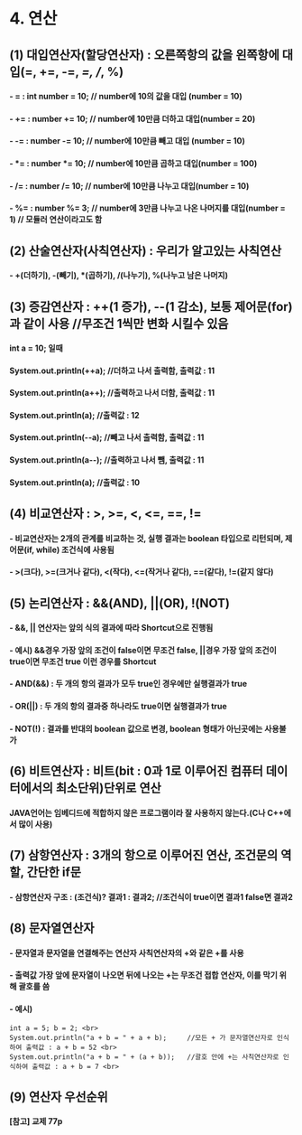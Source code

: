 # 4. 연산
## (1) 대입연산자(할당연산자) : 오른쪽항의 값을 왼쪽항에 대입(=, +=, -=, *=, /*, %)
#### - = : int number = 10; // number에 10의 값을 대입 (number = 10)
#### - += : number += 10; // number에 10만큼 더하고 대입(number = 20)
#### - -= : number -= 10; // number에 10만큼 빼고 대입 (number = 10)
#### - *= : number *= 10; // number에 10만큼 곱하고 대입(number = 100)
#### - /= : number /= 10; // number에 10만큼 나누고 대입(number = 10)
#### - %= : number %= 3; // number에 3만큼 나누고 나온 나머지를 대입(number = 1) // 모듈러 연산이라고도 함

## (2) 산술연산자(사칙연산자) : 우리가 알고있는 사칙연산
#### - +(더하기), -(빼기), *(곱하기), /(나누기), %(나누고 남은 나머지)

## (3) 증감연산자 : ++(1 증가), --(1 감소), 보통 제어문(for)과 같이 사용	//무조건 1씩만 변화 시킬수 있음
#### int a = 10; 일때
#### System.out.println(++a);	//더하고 나서 출력함, 출력값 : 11
#### System.out.println(a++);	//출력하고 나서 더함, 출력값 : 11
#### System.out.println(a);		//출력값 : 12
#### System.out.println(--a);	//빼고 나서 출력함, 출력값 : 11
#### System.out.println(a--);	//출력하고 나서 뺌, 출력값 : 11
#### System.out.println(a);		//출력값 : 10

## (4) 비교연산자 : >, >=, <, <=, ==, !=
#### - 비교연산자는 2개의 관계를 비교하는 것, 실행 결과는 boolean 타입으로 리턴되며, 제어문(if, while) 조건식에 사용됨
#### - >(크다), >=(크거나 같다), <(작다), <=(작거나 같다), ==(같다), !=(같지 않다)

## (5) 논리연산자 : &&(AND), ||(OR), !(NOT)
#### - &&, || 연산자는 앞의 식의 결과에 따라 Shortcut으로 진행됨
#### - 예시) &&경우 가장 앞의 조건이 false이면 무조건 false, ||경우 가장 앞의 조건이 true이면 무조건 true 이런 경우를 Shortcut
#### - AND(&&) : 두 개의 항의 결과가 모두 true인 경우에만 실행결과가 true
#### - OR(||) : 두 개의 항의 결과중 하나라도 true이면 실행결과가 true
#### - NOT(!) : 결과를 반대의 boolean 값으로 변경, boolean 형태가 아닌곳에는 사용불가

## (6) 비트연산자 : 비트(bit : 0과 1로 이루어진 컴퓨터 데이터에서의 최소단위)단위로 연산
#### JAVA언어는 임베디드에 적합하지 않은 프로그램이라 잘 사용하지 않는다.(C나 C++에서 많이 사용)

## (7) 삼항연산자 : 3개의 항으로 이루어진 연산, 조건문의 역할, 간단한 if문
#### - 삼항연산자 구조 : (조건식)? 결과1 : 결과2;	//조건식이 true이면 결과1 false면 결과2

## (8) 문자열연산자
#### - 문자열과 문자열을 연결해주는 연산자 사칙연산자의 +와 같은 +를 사용
#### - 출력값 가장 앞에 문자열이 나오면 뒤에 나오는 +는 무조건 접합 연산자, 이를 막기 위해 괄호를 씀
#### - 예시) 
	int a = 5; b = 2; <br>
	System.out.println("a + b = " + a + b);		//모든 + 가 문자열연산자로 인식하여 출력값 : a + b = 52 <br>
	System.out.println("a + b = " + (a + b));	//괄호 안에 +는 사칙연산자로 인식하여 출력값 : a + b = 7 <br>

## (9) 연산자 우선순위
#### [참고] 교제 77p 




